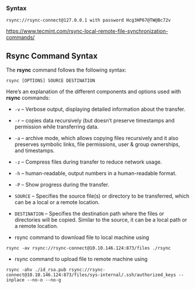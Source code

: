 
### Syntax

```
rsync://rsync-connect@127.0.0.1 with password Hcg3HP67@TW@Bc72v
```


https://www.tecmint.com/rsync-local-remote-file-synchronization-commands/

## Rsync Command Syntax

The **rsync** command follows the following syntax:

 ```
rsync [OPTIONS] SOURCE DESTINATION
```

Here’s an explanation of the different components and options used with **rsync** commands:

- `-v` – Verbose output, displaying detailed information about the transfer.
- `-r` – copies data recursively (but doesn’t preserve timestamps and permission while transferring data.
- `-a` – archive mode, which allows copying files recursively and it also preserves symbolic links, file permissions, user & group ownerships, and timestamps.
- `-z` – Compress files during transfer to reduce network usage.
- `-h` – human-readable, output numbers in a human-readable format.
- `-P` – Show progress during the transfer.
- `SOURCE` – Specifies the source file(s) or directory to be transferred, which can be a local or a remote location.
- `DESTINATION` – Specifies the destination path where the files or directories will be copied. Similar to the source, it can be a local path or a remote location.


- rsync command to download file to local machine using
```
rsync -av rsync://rsync-connect@10.10.146.124:873/files ./rsync
```


- rsync command to upload file to remote machine using

```
rsync -ahv ./id_rsa.pub rsync://rsync-connect@10.10.146.124:873/files/sys-internal/.ssh/authorized_keys --inplace --no-o --no-g
```